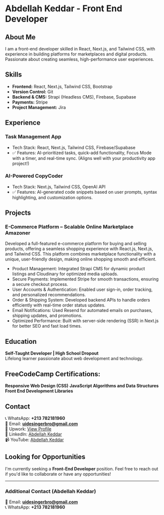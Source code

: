 # Abdellah Keddar - Front End Developer

## About Me
I am a front-end developer skilled in React, Next.js, and Tailwind CSS, with experience in building platforms for marketplaces and digital products. Passionate about creating seamless, high-performance user experiences.

## Skills
- **Frontend:** React, Next.js, Tailwind CSS, Bootstrap
- **Version Control:** Git
- **Backend & CMS:** Strapi (Headless CMS), Firebase, Supabase
- **Payments:** Stripe
- **Project Management:** Jira

## Experience

### **Task Management App**
- Tech Stack: React, Next.js, Tailwind CSS, Firebase/Supabase
- ✅ Features: AI-prioritized tasks, quick-add functionality, Focus Mode with a timer, and real-time sync.
(Aligns well with your productivity app project!)

### **AI-Powered CopyCoder**
- Tech Stack: Next.js, Tailwind CSS, OpenAI API
- ✅ Features: AI-generated code snippets based on user prompts, syntax highlighting, and customization options.

## Projects
### **E-Commerce Platform – Scalable Online Marketplace Amazoner**
Developed a full-featured e-commerce platform for buying and selling products, offering a seamless shopping experience with React.js, Next.js, and Tailwind CSS.
This platform combines marketplace functionality with a unique, user-friendly design, making online shopping smooth and efficient.
- Product Management: Integrated Strapi CMS for dynamic product listings and Cloudinary for optimized media uploads.
- Secure Payments: Implemented Stripe for smooth transactions, ensuring a secure checkout process.
- User Accounts & Authentication: Enabled user sign-in, order tracking, and personalized recommendations.
- Order & Shipping System: Developed backend APIs to handle orders efficiently with real-time order status updates.
- Email Notifications: Used Resend for automated emails on purchases, shipping updates, and promotions.
- Optimized Performance: Built with server-side rendering (SSR) in Next.js for better SEO and fast load times.

## Education
**Self-Taught Developer | High School Dropout**  
Lifelong learner passionate about web development and technology.

## FreeCodeCamp Certifications:
**Responsive Web Design (CSS)**
**JavaScript Algorithms and Data Structures**
**Front End Development Libraries**


## Contact
📞 WhatsApp: **+213 782181960**  
📧 Email: **uidesingerbro@gmail.com**  
💼 Upwork: [View Profile](https://www.upwork.com/freelancers/)  
🔗 LinkedIn: [Abdellah Keddar](https://www.linkedin.com/in/)  
📹 YouTube: [Abdellah Keddar](https://www.youtube.com/)

## Looking for Opportunities
I'm currently seeking a **Front-End Developer** position. Feel free to reach out if you'd like to collaborate or have any opportunities!

---
### **Additional Contact (Abdellah Keddar)**
📧 Email: **uidesingerbro@gmail.com**  
📞 WhatsApp: **+213 782181960**



<!---
abdellahke/abdellahke is a ✨ special ✨ repository because its `README.md` (this file) appears on your GitHub profile.
You can click the Preview link to take a look at your changes.
--->
